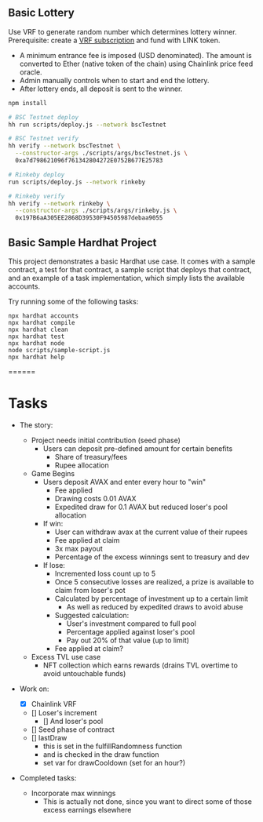 ## Basic Lottery
Use VRF to generate random number which determines lottery winner. Prerequisite: create a [VRF subscription](https://vrf.chain.link/) and fund with LINK token. 
* A minimum entrance fee is imposed (USD denominated). The amount is converted to Ether (native token of the chain) using Chainlink price feed oracle.
* Admin manually controls when to start and end the lottery.
* After lottery ends, all deposit is sent to the winner.

```bash
npm install

# BSC Testnet deploy
hh run scripts/deploy.js --network bscTestnet

# BSC Testnet verify
hh verify --network bscTestnet \
  --constructor-args ./scripts/args/bscTestnet.js \
  0xa7d798621096f761342804272E0752B677E25783

# Rinkeby deploy
run scripts/deploy.js --network rinkeby

# Rinkeby verify
hh verify --network rinkeby \
  --constructor-args ./scripts/args/rinkeby.js \
  0x197B6aA305EE2868D39530F94505987debaa9055
```

## Basic Sample Hardhat Project

This project demonstrates a basic Hardhat use case. It comes with a sample contract, a test for that contract, a sample script that deploys that contract, and an example of a task implementation, which simply lists the available accounts.

Try running some of the following tasks:

```shell
npx hardhat accounts
npx hardhat compile
npx hardhat clean
npx hardhat test
npx hardhat node
node scripts/sample-script.js
npx hardhat help
```

======

# Tasks

- The story:
    - Project needs initial contribution (seed phase)
        - Users can deposit pre-defined amount for certain benefits
            - Share of treasury/fees
            - Rupee allocation
    - Game Begins
        - Users deposit AVAX and enter every hour to "win"
            - Fee applied
            - Drawing costs 0.01 AVAX
            - Expedited draw for 0.1 AVAX but reduced loser's pool allocation
        - If win:
            - User can withdraw avax at the current value of their rupees
            - Fee applied at claim
            - 3x max payout
            - Percentage of the excess winnings sent to treasury and dev
        - If lose:
            - Incremented loss count up to 5
            - Once 5 consecutive losses are realized, a prize is available to claim from loser's pot
            - Calculated by percentage of investment up to a certain limit
                - As well as reduced by expedited draws to avoid abuse
            - Suggested calculation:
                - User's investment compared to full pool
                - Percentage applied against loser's pool
                - Pay out 20% of that value (up to limit)
            - Fee applied at claim?
    - Excess TVL use case
        - NFT collection which earns rewards (drains TVL overtime to avoid untouchable funds)

- Work on:
    - [x] Chainlink VRF
    - [] Loser's increment
      - [] And loser's pool
    - [] Seed phase of contract
    - [] lastDraw
        - this is set in the fulfillRandomness function
        - and is checked in the draw function
        - set var for drawCooldown (set for an hour?)

- Completed tasks:
    - Incorporate max winnings
        - This is actually not done, since you want to direct some of those excess earnings elsewhere